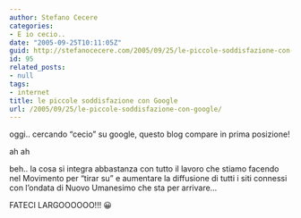 ```yaml
---
author: Stefano Cecere
categories:
- E io cecio..
date: "2005-09-25T10:11:05Z"
guid: http://stefanocecere.com/2005/09/25/le-piccole-soddisfazione-con-google/
id: 95
related_posts:
- null
tags:
- internet
title: le piccole soddisfazione con Google
url: /2005/09/25/le-piccole-soddisfazione-con-google/
---
```


oggi.. cercando &#x201c;cecio&#x201d; su google, questo blog compare in prima posizione!

ah ah

beh.. la cosa si integra abbastanza con tutto il lavoro che stiamo facendo nel Movimento per &#x201c;tirar su&#x201d; e aumentare la diffusione di tutti i siti connessi con l&#x2019;ondata di Nuovo Umanesimo che sta per arrivare&#8230;
  
FATECI LARGOOOOOO!!! 😀